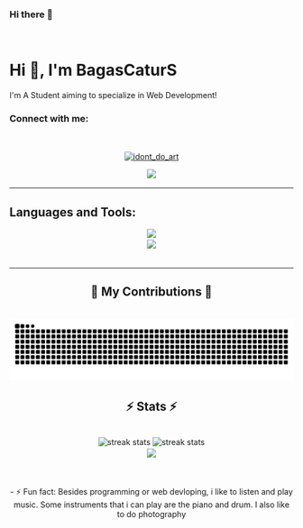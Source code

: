 ### Hi there 👋
<br>
<p align="center"><h1>Hi 👋, I'm BagasCaturS</h1>I'm A Student aiming to specialize in Web Development!<p>

<h3 align="left">Connect with me:</h3>
<p align="left">


<br/>
<div align="center">
<a href="https://instagram.com/idont_do_art" target="blank"><img align="center" src="https://raw.githubusercontent.com/rahuldkjain/github-profile-readme-generator/master/src/images/icons/Social/instagram.svg" alt="idont_do_art" height="30" width="40" /></a>
</p>
    <a href="mailto:bagascatursantoso@gmail.com">
    <img src="https://img.shields.io/badge/Gmail-333333?style=for-the-badge&logo=gmail&logoColor=red" />
  </a>
    <hr/>
<h2 align="left">Languages and Tools:</h2>
    <img src="https://skillicons.dev/icons?i=github,python,javascript,figma,git" /><br>
    <img src="https://skillicons.dev/icons?i=bootstrap,mysql,html,css,vscode,visualstudio" />
</div>


<br/>

<hr/>

<div align="center">
  <h2>🐍 My Contributions 🐍</h2>
  <br>
  <picture>
  <source media="(prefers-color-scheme: dark)" srcset="https://raw.githubusercontent.com/Aqsaaaa/Aqsaaaa/output/github-contribution-grid-snake-dark.svg">
  <source media="(prefers-color-scheme: light)" srcset="https://raw.githubusercontent.com/Aqsaaaa/Aqsaaaa/output/github-contribution-grid-snake.svg">
  <img alt="github contribution grid snake animation" src="https://raw.githubusercontent.com/Aqsaaaa/Aqsaaaa/output/github-contribution-grid-snake.svg">
</picture>
  <h2 align="center">⚡ Stats ⚡</h2>
<br>
<div align=center>
  <img width=390 src="https://streak-stats.demolab.com/?user=BagasCaturS&count_private=true&theme=react&border_radius=10" alt="streak stats"/>
  <img width=390 src="https://github-readme-stats.vercel.app/api?username=BagasCaturS&count_private=true&theme=react&border_radius=10" alt="streak stats" />
  <br/>
 <img width=325 align="center" src="https://github-readme-stats.vercel.app/api/top-langs/?username=BagasCaturS&layout=compact&count_private=true&theme=react&border_radius=10" />
</div>
  <br/><br/><br/>
- ⚡ Fun fact: Besides programming or web devloping, i like to listen and play music. Some instruments that i can play are the piano and drum. I also like to do photography
